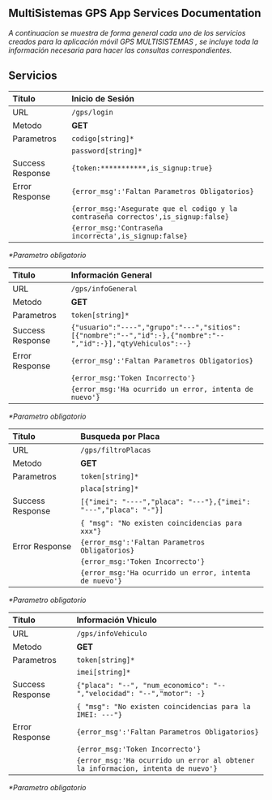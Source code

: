 **MultiSistemas GPS App Services Documentation**
----
  _A continuacion se muestra de forma general cada uno de los servicios creados para la aplicación móvil GPS MULTISISTEMAS , se incluye toda la información necesaria para hacer las consultas correspondientes._

**Servicios**
----
| Titulo      | Inicio de Sesión  | 
| :------------ |:---------------    | 
| URL         | `/gps/login`   |
| Metodo      | **GET**             |
| Parametros  | `codigo[string]*`    |
|             | `password[string]*`     | 
| Success Response | `{token:***********,is_signup:true}`  |
| Error Response | `{error_msg':'Faltan Parametros Obligatorios}`  |
|                | `{error_msg:'Asegurate que el codigo y la contraseña correctos',is_signup:false}`  |
|                | `{error_msg:'Contraseña incorrecta',is_signup:false}`  |

_*Parametro obligatorio_

| Titulo      | Información General  |
| :------------ |:---------------    |
| URL         | `/gps/infoGeneral`   |
| Metodo      | **GET**             |
| Parametros  | `token[string]*`    |
| Success Response | `{"usuario":"----","grupo":"---","sitios":[{"nombre":"--","id":-},{"nombre":"--","id":-}],"qtyVehiculos":--}`  |
| Error Response | `{error_msg':'Faltan Parametros Obligatorios}`  |
|                | `{error_msg:'Token Incorrecto'}`  |
|                | `{error_msg:'Ha ocurrido un error, intenta de nuevo'}`  |

_*Parametro obligatorio_

| Titulo      | Busqueda por Placa  |
| :------------ |:---------------    |
| URL         | `/gps/filtroPlacas`   |
| Metodo      | **GET**             |
| Parametros  | `token[string]*`    |
|             | `placa[string]*`|
| Success Response | `[{"imei": "----","placa": "---"},{"imei": "---","placa": "-"}]`  |
|                | `{ "msg": "No existen coincidencias para xxx"}` |
| Error Response | `{error_msg':'Faltan Parametros Obligatorios}`  |
|                | `{error_msg:'Token Incorrecto'}`  |
|                | `{error_msg:'Ha ocurrido un error, intenta de nuevo'}`  |

_*Parametro obligatorio_

| Titulo      | Información Vhiculo  |
| :------------ |:---------------    |
| URL         | `/gps/infoVehiculo`   |
| Metodo      | **GET**             |
| Parametros  | `token[string]*`    |
|             | `imei[string]*`    |
| Success Response | `{"placa": "--", "num_economico": "--","velocidad": "--","motor": -}`  |
|                | `{ "msg": "No existen coincidencias para la IMEI: ---"}` |
| Error Response | `{error_msg':'Faltan Parametros Obligatorios}`  |
|                | `{error_msg:'Token Incorrecto'}`  |
|                | `{error_msg:'Ha ocurrido un error al obtener la informacion, intenta de nuevo'}`  |

_*Parametro obligatorio_

